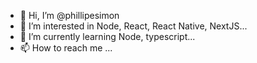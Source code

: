 - 👋 Hi, I’m @phillipesimon
- 👀 I’m interested in Node, React, React Native, NextJS...
- 🌱 I’m currently learning Node, typescript...
- 📫 How to reach me ...

<!---
phillipesimon/phillipesimon is a ✨ special ✨ repository because its `README.md` (this file) appears on your GitHub profile.
You can click the Preview link to take a look at your changes.
--->
